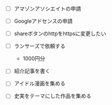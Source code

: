 

- [ ] アマゾンアソシエイトの申請
- [ ] Googleアドセンスの申請

- [ ] shareボタンのhttpをhttpsに変更したい

- [ ] ランサーズで依頼する
  - 1000円分

- [ ] 紹介記事を書く
- [ ] アイドル漫画を集める
- [ ] 史実をテーマにした作品を集める
